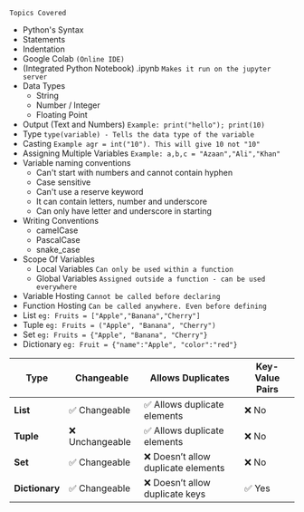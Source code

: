 `Topics Covered`

- Python's Syntax
- Statements
- Indentation
- Google Colab `(Online IDE)`
- (Integrated Python Notebook) .ipynb `Makes it run on the jupyter server`
- Data Types
  - String
  - Number / Integer
  - Floating Point
- Output (Text and Numbers) `Example: print("hello"); print(10)`
- Type `type(variable) - Tells the data type of the variable`
- Casting `Example agr = int("10"). This will give 10 not "10"`
- Assigning Multiple Variables `Example: a,b,c = "Azaan","Ali","Khan"`
- Variable naming conventions
  - Can't start with numbers and cannot contain hyphen
  - Case sensitive
  - Can't use a reserve keyword
  - It can contain letters, number and underscore
  - Can only have letter and underscore in starting
- Writing Conventions
  - camelCase
  - PascalCase
  - snake_case
- Scope Of Variables
  - Local Variables `Can only be used within a function`
  - Global Variables `Assigned outside a function - can be used everywhere`
- Variable Hosting `Cannot be called before declaring`
- Function Hosting `Can be called anywhere. Even before defining`
- List `eg: Fruits = ["Apple","Banana","Cherry"]`
- Tuple `eg: Fruits = ("Apple", "Banana", "Cherry")`
- Set `eg: Fruits = {"Apple", "Banana", "Cherry"}`
- Dictionary `eg: Fruit = {"name":"Apple", "color":"red"}`

| Type         | Changeable | Allows Duplicates | Key-Value Pairs |
|---------------|-------------|------------------|----------------|
| **List**      | ✅ Changeable | ✅ Allows duplicate elements | ❌ No |
| **Tuple**     | ❌ Unchangeable | ✅ Allows duplicate elements | ❌ No |
| **Set**       | ✅ Changeable | ❌ Doesn’t allow duplicate elements | ❌ No |
| **Dictionary**| ✅ Changeable | ❌ Doesn’t allow duplicate keys | ✅ Yes |
